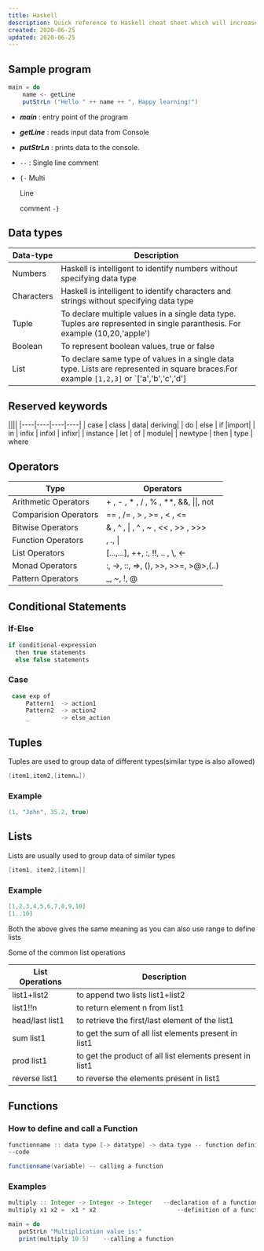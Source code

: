 ```yaml
---
title: Haskell
description: Quick reference to Haskell cheat sheet which will increase your productivity as it contains useful syntax and is very handy while coding. 
created: 2020-06-25
updated: 2020-06-25
---
```


## Sample program

```java
main = do  
    name <- getLine  
    putStrLn ("Hello " ++ name ++ ", Happy learning!")
```
* ***main*** : entry point of the program
* ***getLine*** : reads input data from Console
* ***putStrLn*** : prints data to the console.
* `--` : Single line comment
* `{-` Multi

    Line

    comment `-}`

## Data types

| Data-type | Description |
|----|----|
|Numbers| Haskell is intelligent to identify numbers without specifying data type|
|Characters| Haskell is intelligent to identify characters and strings without specifying data type|
|Tuple|To declare multiple values in a single data type. Tuples are represented in single paranthesis. For example (10,20,'apple')|
|Boolean|To represent boolean values, true or false|
|List|To declare same type of values in a single data type. Lists are represented in square braces.For example `[1,2,3]` or `['a','b','c','d']|

## Reserved keywords

||||
|----|----|----|----|
| case | class | data| deriving| 
| do | else | if |import|
| in | infix | infixl | infixr|
| instance | let | of | module|
| newtype | then | type | where

## Operators

|Type|Operators|
|----|----|
| Arithmetic Operators| + , - , * , / , % , **, &&, \|\|, not |
| Comparision Operators| == , /= , > , >= , < , <= |
| Bitwise Operators| & , ^ , \| , ^ , ~ , << , >> , >>>|
| Function Operators| \, ., \||
| List Operators | \[...,...\], ++, :, !!, .. , \\, <-|  
| Monad Operators| :, ->, ::, =>, (), >>, >>=, >@>,(..)|
| Pattern Operators | _, ~, !, @|

## Conditional Statements

###  If-Else 

```java
if conditional-expression
  then true statements 
  else false statements
```
### Case
```java
 case exp of
     Pattern1  -> action1
     Pattern2  -> action2
     _         -> else_action
```

## Tuples

Tuples are used to group data of different types(similar type is also allowed)

```java
(item1,item2,[itemn…])
```
### Example
```java
(1, "John", 35.2, true)
```
## Lists

Lists are usually used to group data of similar types
```java
[item1, item2,[itemn]]
```
### Example

```java
[1,2,3,4,5,6,7,8,9,10]
[1..10]
```
Both the above gives the same meaning as you can also use range to define lists

Some of the common list operations

|List Operations| Description|
|----|----|
|list1+list2| to append two lists list1+list2|
| list1!!n | to return element n from list1| 
| head/last list1| to retrieve the first/last element of the list1|
| sum list1| to get the sum of all list elements present in list1|
| prod list1| to get the product of all list elements  present in list1|
| reverse list1 | to reverse the elements present in list1|

## Functions

### How to define and call a Function

```java
functionname :: data type [-> datatype] -> data type -- function definition 
--code

functionname(variable) -- calling a function
```
### Examples
```java
multiply :: Integer -> Integer -> Integer   --declaration of a function 
multiply x1 x2 =  x1 * x2                       --definition of a function

main = do 
   putStrLn "Multiplication value is:"  
   print(multiply 10 5)    --calling a function
```